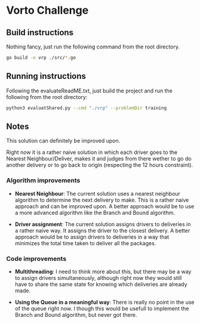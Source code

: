 # Vorto Challenge

## Build instructions

Nothing fancy, just run the following command from the root directory.

```sh
go build -o vrp ./src/*.go
```

## Running instructions

Following the evaluateReadME.txt, just build the project and run the following from the root directory:

```sh
python3 evaluatShared.py --cmd "./vrp" --problemDir training
```

## Notes

This solution can definitely be improved upon.

Right now it is a rather naive solution in which each driver goes to the Nearest Neighbour/Deliver, makes it and judges from there wether to go do another delivery or to go back to origin (respecting the 12 hours constraint).

### Algorithm improvements

- **Nearest Neighbour**: The current solution uses a nearest neighbour algorithm to determine the next delivery to make. This is a rather naive approach and can be improved upon. A better approach would be to use a more advanced algorithm like the Branch and Bound algorithm.

- **Driver assignment**: The current solution assigns drivers to deliveries in a rather naive way. It assigns the driver to the closest delivery. A better approach would be to assign drivers to deliveries in a way that minimizes the total time taken to deliver all the packages.

### Code improvements

- **Multithreading**: I need to think more about this, but there may be a way to assign drivers simultaneously, although right now they would still have to share the same state for knowing which deliveries are already made.

- **Using the Queue in a meaningful way**: There is really no point in the use of the queue right now. I though this would be usefull to implement the Branch and Bound algorithm, but never got there.
